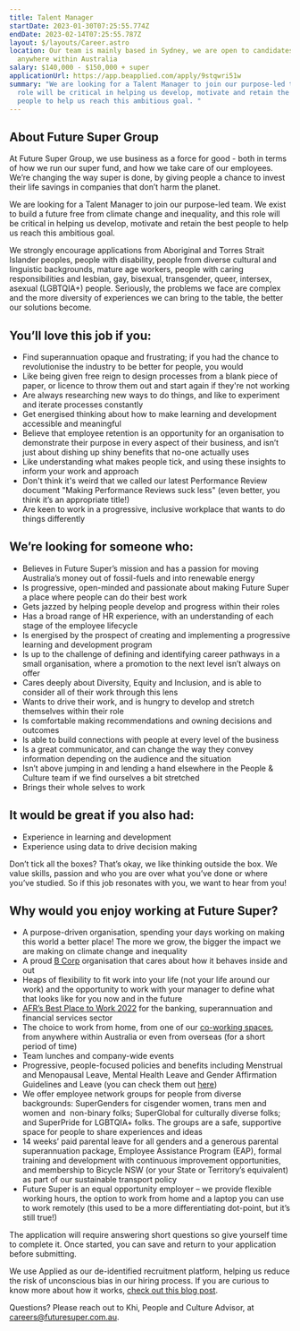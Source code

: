 ```yaml
---
title: Talent Manager
startDate: 2023-01-30T07:25:55.774Z
endDate: 2023-02-14T07:25:55.787Z
layout: $/layouts/Career.astro
location: Our team is mainly based in Sydney, we are open to candidates from
  anywhere within Australia
salary: $140,000 - $150,000 + super
applicationUrl: https://app.beapplied.com/apply/9stqwri51w
summary: "We are looking for a Talent Manager to join our purpose-led team. This
  role will be critical in helping us develop, motivate and retain the best
  people to help us reach this ambitious goal. "
---
```

## About Future Super Group

At Future Super Group, we use business as a force for good - both in terms of how we run our super fund, and how we take care of our employees. We’re changing the way super is done, by giving people a chance to invest their life savings in companies that don’t harm the planet. 

We are looking for a Talent Manager to join our purpose-led team. We exist to build a future free from climate change and inequality, and this role will be critical in helping us develop, motivate and retain the best people to help us reach this ambitious goal. 

We strongly encourage applications from Aboriginal and Torres Strait Islander peoples, people with disability, people from diverse cultural and linguistic backgrounds, mature age workers, people with caring responsibilities and lesbian, gay, bisexual, transgender, queer, intersex, asexual (LGBTQIA+) people. Seriously, the problems we face are complex and the more diversity of experiences we can bring to the table, the better our solutions become.

## You’ll love this job if you:

* Find superannuation opaque and frustrating; if you had the chance to revolutionise the industry to be better for people, you would 
* Like being given free reign to design processes from a blank piece of paper, or licence to throw them out and start again if they're not working
* Are always researching new ways to do things, and like to experiment and iterate processes constantly
* Get energised thinking about how to make learning and development accessible and meaningful
* Believe that employee retention is an opportunity for an organisation to demonstrate their purpose in every aspect of their business, and isn’t just about dishing up shiny benefits that no-one actually uses
* Like understanding what makes people tick, and using these insights to inform your work and approach
* Don't think it's weird that we called our latest Performance Review document "Making Performance Reviews suck less" (even better, you think it’s an appropriate title!)
* Are keen to work in a progressive, inclusive workplace that wants to do things differently

## We’re looking for someone who:

* Believes in Future Super’s mission and has a passion for moving Australia’s money out of fossil-fuels and into renewable energy 
* Is progressive, open-minded and passionate about making Future Super a place where people can do their best work
* Gets jazzed by helping people develop and progress within their roles
* Has a broad range of HR experience, with an understanding of each stage of the employee lifecycle 
* Is energised by the prospect of creating and implementing a progressive learning and development program
* Is up to the challenge of defining and identifying career pathways in a small organisation, where a promotion to the next level isn’t always on offer
* Cares deeply about Diversity, Equity and Inclusion, and is able to consider all of their work through this lens 
* Wants to drive their work, and is hungry to develop and stretch themselves within their role
* Is comfortable making recommendations and owning decisions and outcomes
* Is able to build connections with people at every level of the business
* Is a great communicator, and can change the way they convey information depending on the audience and the situation 
* Isn’t above jumping in and lending a hand elsewhere in the People & Culture team if we find ourselves a bit stretched
* Brings their whole selves to work

## It would be great if you also had:

* Experience in learning and development
* Experience using data to drive decision making 

Don’t tick all the boxes? That’s okay, we like thinking outside the box. We value skills, passion and who you are over what you’ve done or where you’ve studied. So if this job resonates with you, we want to hear from you!

## Why would you enjoy working at Future Super?

* A purpose-driven organisation, spending your days working on making this world a better place! The more we grow, the bigger the impact we are making on climate change and inequality
* A proud [B Corp](https://www.bcorporation.net/en-us/certification) organisation that cares about how it behaves inside and out
* Heaps of flexibility to fit work into your life (not your life around our work) and the opportunity to work with your manager to define what that looks like for you now and in the future
* [AFR’s Best Place to Work 2022](https://www.afr.com/work-and-careers/workplace/employee-benefits-catapult-future-super-to-the-top-of-the-ladder-20220421-p5af6m) for the banking, superannuation and financial services sector 
* The choice to work from home, from one of our [co-working spaces](https://www.hubaustralia.com/), from anywhere within Australia or even from overseas (for a short period of time)
* Team lunches and company-wide events
* Progressive, people-focused policies and benefits including Menstrual and Menopausal Leave, Mental Health Leave and Gender Affirmation Guidelines and Leave (you can check them out [here](https://www.futuresuper.com.au/purpose/))
* We offer employee network groups for people from diverse backgrounds: SuperGenders for cisgender women, trans men and women and  non-binary folks; SuperGlobal for culturally diverse folks; and SuperPride for LGBTQIA+ folks. The groups are a safe, supportive space for people to share experiences and ideas  
* 14 weeks’ paid parental leave for all genders and a generous parental superannuation package, Employee Assistance Program (EAP), formal training and development with continuous improvement opportunities, and membership to Bicycle NSW (or your State or Territory’s equivalent) as part of our sustainable transport policy
* Future Super is an equal opportunity employer – we provide flexible working hours, the option to work from home and a laptop you can use to work remotely (this used to be a more differentiating dot-point, but it’s still true!)

The application will require answering short questions so give yourself time to complete it. Once started, you can save and return to your application before submitting.

We use Applied as our de-identified recruitment platform, helping us reduce the risk of unconscious bias in our hiring process. If you are curious to know more about how it works, [check out this blog post](https://www.linkedin.com/pulse/how-de-identified-recruitment-improving-diversity-our-veronica/?trackingId=0MnwcX%2BBRQSOTl0oogaIbA%3D%3D).

Questions? Please reach out to Khi, People and Culture Advisor, at careers@futuresuper.com.au.